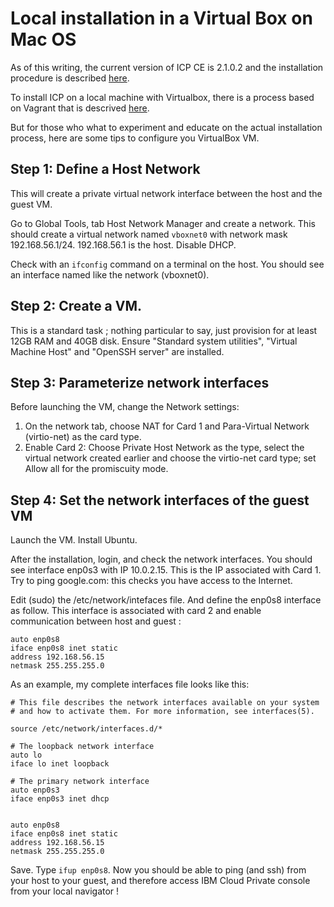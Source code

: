 # Local installation in a Virtual Box on Mac OS
As of this writing, the current version of ICP CE is 2.1.0.2 and the installation procedure is described [here](https://www.ibm.com/support/knowledgecenter/SSBS6K_2.1.0.2/installing/install_containers_CE.html).

To install ICP on a local machine with Virtualbox, there is a process based on Vagrant that is descrived [here](https://github.com/IBM/deploy-ibm-cloud-private/blob/master/docs/deploy-vagrant.md).

But for those who what to experiment and educate on the actual installation process, here are some tips to configure you VirtualBox VM.

## Step 1: Define a Host Network
This will create a private virtual network interface between the host and the guest VM.

Go to Global Tools, tab Host Network Manager and create a network. This should create a virtual network named `vboxnet0` with network mask 192.168.56.1/24. 192.168.56.1 is the host. Disable DHCP.

Check with an `ifconfig` command on a terminal on the host. You should see an interface named like the network (vboxnet0).

## Step 2: Create a VM.
This is a standard task ; nothing particular to say, just provision for at least 12GB RAM and 40GB disk. Ensure "Standard system utilities", "Virtual Machine Host" and "OpenSSH server" are installed.

## Step 3: Parameterize network interfaces
Before launching the VM, change the Network settings:
1. On the network tab, choose NAT for Card 1 and Para-Virtual Network (virtio-net) as the card type.
2. Enable Card 2: Choose Private Host Network as the type, select the virtual network created earlier and choose the virtio-net card type; set Allow all for the promiscuity mode.

## Step 4: Set the network interfaces of the guest VM
Launch the VM. Install Ubuntu.

After the installation, login, and check the network interfaces. You should see interface enp0s3 with IP 10.0.2.15. This is the IP associated with Card 1. Try to ping google.com: this checks you have access to the Internet.

Edit (sudo) the /etc/network/intefaces file. And define the enp0s8 interface as follow. This interface is associated with card 2 and enable communication between host and guest :
```
auto enp0s8
iface enp0s8 inet static
address 192.168.56.15
netmask 255.255.255.0
```

As an example, my complete interfaces file looks like this:
```
# This file describes the network interfaces available on your system
# and how to activate them. For more information, see interfaces(5).

source /etc/network/interfaces.d/*

# The loopback network interface
auto lo
iface lo inet loopback

# The primary network interface
auto enp0s3
iface enp0s3 inet dhcp


auto enp0s8
iface enp0s8 inet static
address 192.168.56.15
netmask 255.255.255.0
```

Save. Type `ifup enp0s8`. Now you should be able to ping (and ssh) from your host to your guest, and therefore access IBM Cloud Private console from your local navigator !



